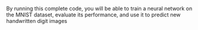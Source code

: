 By running this complete code, you will be able to train a neural network on the
MNIST dataset, evaluate its performance, and use it to predict new handwritten
digit images
